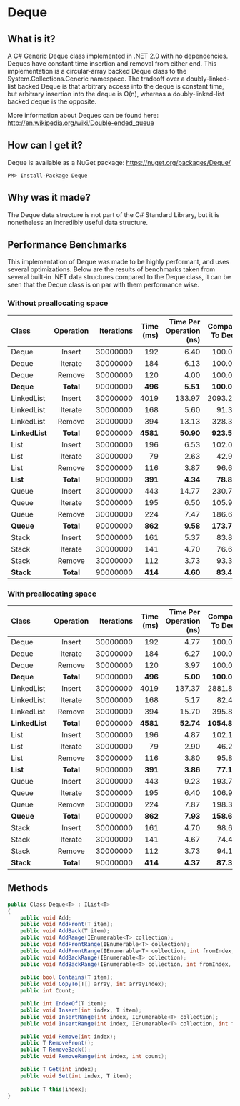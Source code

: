 Deque
=====

What is it?
-----------

A C# Generic Deque class implemented in .NET 2.0 with no dependencies. Deques have constant time insertion and removal from either end. This implementation is a circular-array backed Deque class to the System.Collections.Generic namespace. The tradeoff over a doubly-linked-list backed Deque is that arbitrary access into the deque is constant time, but arbitrary insertion into the deque is O(n), whereas a doubly-linked-list backed deque is the opposite.

More information about Deques can be found here: http://en.wikipedia.org/wiki/Double-ended_queue

How can I get it?
-----------------

Deque is available as a NuGet package: https://nuget.org/packages/Deque/

```
PM> Install-Package Deque
```

Why was it made?
----------------

The Deque data structure is not part of the C# Standard Library, but it is nonetheless an incredibly useful data structure.

Performance Benchmarks
----------------------

This implementation of Deque was made to be highly performant, and uses several optimizations. Below are the results of benchmarks taken from several built-in .NET data structures compared to the Deque class, it can be seen that the Deque class is on par with them performance wise.

### Without preallocating space ###

|      Class     | Operation | Iterations | Time (ms) | Time Per Operation (ns) | Compared To Deque |
|:-------------- |:---------:| ----------:| ---------:| -----------------------:| -----------------:|
|   Deque        |  Insert   |   30000000 |	     192  |                   6.40  |          100.00%  |
|   Deque        |  Iterate  |   30000000 |	     184  |                   6.13  |          100.00%  |
|   Deque        |  Remove   |   30000000 |	     120  |                   4.00  |          100.00%  |
| **Deque**      | **Total** |   90000000 |	   **496**|                 **5.51**|        **100.00%**|
|   LinkedList   |  Insert   |   30000000 |	    4019  |                 133.97  |         2093.23%  |
|   LinkedList   |  Iterate  |   30000000 |	     168  |            	      5.60  |           91.30%  |
|   LinkedList   |  Remove   |   30000000 |	     394  |           	     13.13  |          328.33%  |
| **LinkedList** | **Total** |   90000000 |   **4581**|           	   **50.90**|        **923.59%**|
|   List         |  Insert   |   30000000 |      196  |           	      6.53  |          102.08%  |
|   List         |  Iterate  |   30000000 |	      79  |           	      2.63  |           42.93%  |
|   List         |  Remove   |   30000000 |	     116  |           	      3.87  |           96.67%  |
| **List**       | **Total** |   90000000 |	   **391**|           	    **4.34**|         **78.83%**|
|   Queue        |  Insert   |   30000000 |	     443  |           	     14.77  |          230.73%  |
|   Queue        |  Iterate  |   30000000 |      195  |           	      6.50  |          105.98%  |
|   Queue        |  Remove   |   30000000 |      224  |           	      7.47  |          186.67%  |
| **Queue**      | **Total** |   90000000 |    **862**|           	    **9.58**|        **173.79%**|
|   Stack        |  Insert   |   30000000 |      161  |           	      5.37  |           83.85%  |
|   Stack        |  Iterate  |   30000000 |      141  |           	      4.70  |           76.63%  |
|   Stack        |  Remove   |   30000000 |      112  |           	      3.73  |           93.33%  |
| **Stack**      | **Total** |   90000000 |    **414**|           	    **4.60**|         **83.47%**|

### With preallocating space ###

|      Class     | Operation | Iterations | Time (ms) | Time Per Operation (ns) | Compared To Deque |
|:-------------- |:---------:| ----------:| ---------:| -----------------------:| -----------------:|
|   Deque        |  Insert   |   30000000 |	     192  |                   4.77  |          100.00%  |
|   Deque        |  Iterate  |   30000000 |	     184  |                   6.27  |          100.00%  |
|   Deque        |  Remove   |   30000000 |	     120  |                   3.97  |          100.00%  |
| **Deque**      | **Total** |   90000000 |	   **496**|                 **5.00**|        **100.00%**|
|   LinkedList   |  Insert   |   30000000 |	    4019  |                 137.37  |         2881.82%  |
|   LinkedList   |  Iterate  |   30000000 |	     168  |            	      5.17  |           82.45%  |
|   LinkedList   |  Remove   |   30000000 |	     394  |           	     15.70  |          395.80%  |
| **LinkedList** | **Total** |   90000000 |   **4581**|           	   **52.74**|       **1054.89%**|
|   List         |  Insert   |   30000000 |      196  |           	      4.87  |          102.10%  |
|   List         |  Iterate  |   30000000 |	      79  |           	      2.90  |           46.26%  |
|   List         |  Remove   |   30000000 |	     116  |           	      3.80  |           95.80%  |
| **List**       | **Total** |   90000000 |	   **391**|           	    **3.86**|         **77.11%**|
|   Queue        |  Insert   |   30000000 |	     443  |           	      9.23  |          193.71%  |
|   Queue        |  Iterate  |   30000000 |      195  |           	      6.40  |          106.91%  |
|   Queue        |  Remove   |   30000000 |      224  |           	      7.87  |          198.32%  |
| **Queue**      | **Total** |   90000000 |    **862**|           	    **7.93**|        **158.67%**|
|   Stack        |  Insert   |   30000000 |      161  |           	      4.70  |           98.60%  |
|   Stack        |  Iterate  |   30000000 |      141  |           	      4.67  |           74.47%  |
|   Stack        |  Remove   |   30000000 |      112  |           	      3.73  |           94.12%  |
| **Stack**      | **Total** |   90000000 |    **414**|           	    **4.37**|         **87.33%**|


Methods
-------

```csharp
public Class Deque<T> : IList<T>
{
    public void Add;
    public void AddFront(T item);
    public void AddBack(T item);
    public void AddRange(IEnumerable<T> collection);
    public void AddFrontRange(IEnumerable<T> collection);
    public void AddFrontRange(IEnumerable<T> collection, int fromIndex, int count);
    public void AddBackRange(IEnumerable<T> collection);
    public void AddBackRange(IEnumerable<T> collection, int fromIndex, int count);
    
    public bool Contains(T item);
    public void CopyTo(T[] array, int arrayIndex);
    public int Count;

    public int IndexOf(T item);
    public void Insert(int index, T item);
    public void InsertRange(int index, IEnumerable<T> collection);
    public void InsertRange(int index, IEnumerable<T> collection, int fromIndex, int count);

    public void Remove(int index);
    public T RemoveFront();
    public T RemoveBack();
    public void RemoveRange(int index, int count);

    public T Get(int index);
    public void Set(int index, T item);
    
    public T this[index];
}
```
